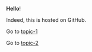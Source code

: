 **Hello**!

Indeed, this is hosted on GitHub.

Go to [topic-1](topic-1.md)

Go to [topic-2](my-folder/topic-2.md)
